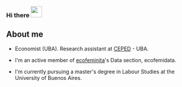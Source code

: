 ### Hi there <img src="https://raw.githubusercontent.com/MartinHeinz/MartinHeinz/master/wave.gif" width="30px">

## About me 

- Economist (UBA). Research assistant at [CEPED](https://www.economicas.uba.ar/institutos_y_centros/ceped/) - UBA.

- I'm an active member of [ecofeminita](https://ecofeminita.com/?v=5b61a1b298a0)'s Data section, ecofemidata.

- I'm currently pursuing a master's degree in Labour Studies at the University of Buenos Aires.

